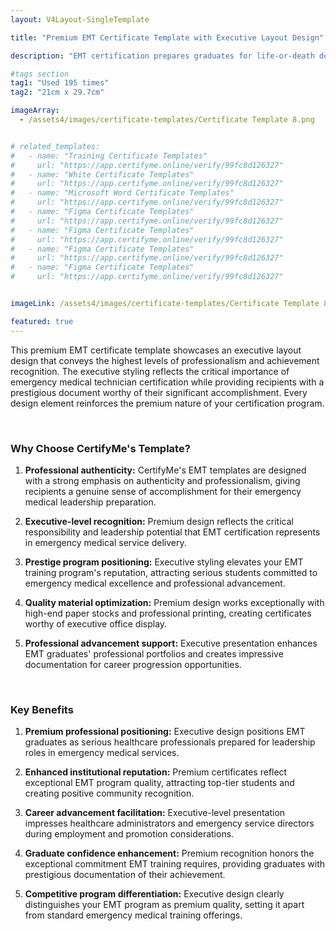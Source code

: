 ```yaml
---
layout: V4Layout-SingleTemplate

title: "Premium EMT Certificate Template with Executive Layout Design"

description: "EMT certification prepares graduates for life-or-death decision-making and community leadership in crisis situations. Honor this exceptional responsibility with premium certificates that acknowledge their readiness for emergency medical excellence."

#tags section
tag1: "Used 195 times"
tag2: "21cm x 29.7cm"

imageArray:
  - /assets4/images/certificate-templates/Certificate Template 8.png


# related_templates:
#   - name: "Training Certificate Templates"
#     url: "https://app.certifyme.online/verify/99fc8d126327"
#   - name: "White Certificate Templates"
#     url: "https://app.certifyme.online/verify/99fc8d126327"
#   - name: "Microsoft Word Certificate Templates"
#     url: "https://app.certifyme.online/verify/99fc8d126327"
#   - name: "Figma Certificate Templates"
#     url: "https://app.certifyme.online/verify/99fc8d126327"  
#   - name: "Figma Certificate Templates"
#     url: "https://app.certifyme.online/verify/99fc8d126327"  
#   - name: "Figma Certificate Templates"
#     url: "https://app.certifyme.online/verify/99fc8d126327"  
#   - name: "Figma Certificate Templates"
#     url: "https://app.certifyme.online/verify/99fc8d126327"        


imageLink: /assets4/images/certificate-templates/Certificate Template 8.png

featured: true
---
```


This premium EMT certificate template showcases an executive layout design that conveys the highest levels of professionalism and achievement recognition. The executive styling reflects the critical importance of emergency medical technician certification while providing recipients with a prestigious document worthy of their significant accomplishment. Every design element reinforces the premium nature of your certification program.

<br>

### Why Choose CertifyMe's Template?

1. **Professional authenticity:** CertifyMe's EMT templates are designed with a strong emphasis on authenticity and professionalism, giving recipients a genuine sense of accomplishment for their emergency medical leadership preparation.

1. **Executive-level recognition:** Premium design reflects the critical responsibility and leadership potential that EMT certification represents in emergency medical service delivery.

1. **Prestige program positioning:** Executive styling elevates your EMT training program's reputation, attracting serious students committed to emergency medical excellence and professional advancement.

1. **Quality material optimization:** Premium design works exceptionally with high-end paper stocks and professional printing, creating certificates worthy of executive office display.

1. **Professional advancement support:** Executive presentation enhances EMT graduates' professional portfolios and creates impressive documentation for career progression opportunities.

<br>

### Key Benefits

1. **Premium professional positioning:** Executive design positions EMT graduates as serious healthcare professionals prepared for leadership roles in emergency medical services.

1. **Enhanced institutional reputation:** Premium certificates reflect exceptional EMT program quality, attracting top-tier students and creating positive community recognition.

1. **Career advancement facilitation:** Executive-level presentation impresses healthcare administrators and emergency service directors during employment and promotion considerations.

1. **Graduate confidence enhancement:** Premium recognition honors the exceptional commitment EMT training requires, providing graduates with prestigious documentation of their achievement.

1. **Competitive program differentiation:** Executive design clearly distinguishes your EMT program as premium quality, setting it apart from standard emergency medical training offerings.

